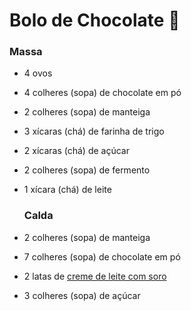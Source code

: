 # Bolo de Chocolate :cake:





### Massa

- 4 ovos

- 4 colheres (sopa) de chocolate em pó

- 2 colheres (sopa) de manteiga

- 3 xícaras (chá) de farinha de trigo

- 2 xícaras (chá) de açúcar

- 2 colheres (sopa) de fermento

- 1 xícara (chá) de leite

  ### Calda

- 2 colheres (sopa) de manteiga

- 7 colheres (sopa) de chocolate em pó

- 2 latas de [creme de leite com soro](https://blog.tudogostoso.com.br/dicas-de-cozinha/como-tirar-soro-do-creme-de-leite/)

- 3 colheres (sopa) de açúcar